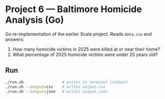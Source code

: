 # Project 6 — Baltimore Homicide Analysis (Go)

Go re-implementation of the earlier Scala project. Reads `data.csv` and answers:

1) How many homicide victims in 2025 were killed at or near their home?  
2) What percentage of 2025 homicide victims were under 25 years old?

## Run
```bash
./run.sh                 # prints to terminal (stdout)
./run.sh --output=csv    # writes output.csv
./run.sh --output=json   # writes output.json

